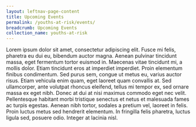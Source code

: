 ```yaml
---
layout: leftnav-page-content
title: Upcoming Events
permalink: /youths-at-risk/events/
breadcrumb: Upcoming Events
collection_name: youths-at-risk
---
```


Lorem ipsum dolor sit amet, consectetur adipiscing elit. Fusce mi felis, pharetra eu dui eu, bibendum auctor magna. Aenean pulvinar tincidunt massa, eget fermentum tortor euismod in. Maecenas vitae tincidunt mi, a mollis dolor. Etiam tincidunt eros at imperdiet imperdiet. Proin elementum finibus condimentum. Sed purus sem, congue ut metus eu, varius auctor risus. Etiam vehicula enim quam, eget laoreet quam convallis at. Sed ullamcorper, ante volutpat rhoncus eleifend, tellus mi tempor ex, sed ornare massa ex eget nibh. Donec at dui at nisi maximus commodo eget nec velit. Pellentesque habitant morbi tristique senectus et netus et malesuada fames ac turpis egestas. Aenean nibh tortor, sodales a pretium vel, laoreet in felis. Proin luctus metus sed hendrerit elementum. In fringilla felis pharetra, luctus ligula sed, posuere odio. Integer at lacinia nisl.
